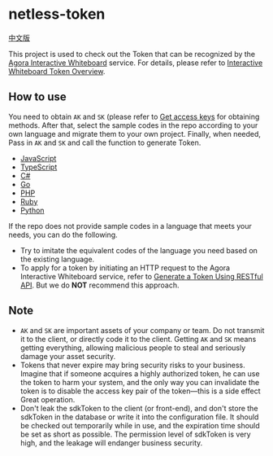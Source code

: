 # netless-token

[中文版](README.md)

This project is used to check out the Token that can be recognized by the [Agora Interactive Whiteboard](https://docs.agora.io/en/whiteboard/product_whiteboard?platform=Android) service. For details, please refer to [Interactive Whiteboard Token Overview](https://docs.agora.io/en/whiteboard/whiteboard_token_overview?platform=RESTful).

## How to use

You need to obtain ``AK`` and ``SK`` (please refer to [Get access keys](https://docs.agora.io/en/whiteboard/whiteboard_token_overview?platform=Android#get-access-keys) for obtaining methods. After that, select the sample codes in the repo according to your own language and migrate them to your own project. Finally, when needed, Pass in ``AK`` and ``SK`` and call the function to generate Token.

- [JavaScript](/Node/JavaScript)
- [TypeScript](/Node/TypeScript)
- [C#](/csharp)
- [Go](/golang)
- [PHP](/php)
- [Ruby](/ruby)
- [Python](/python)

If the repo does not provide sample codes in a language that meets your needs, you can do the following.

- Try to imitate the equivalent codes of the language you need based on the existing language.
- To apply for a token by initiating an HTTP request to the Agora Interactive Whiteboard service, refer to [Generate a Token Using RESTful API](https://docs.agora.io/en/whiteboard/generate_whiteboard_token?platform=RESTful). But we do **NOT** recommend this approach.

## Note

- ``AK`` and ``SK`` are important assets of your company or team. Do not transmit it to the client, or directly code it to the client. Getting ``AK`` and ``SK`` means getting everything, allowing malicious people to steal and seriously damage your asset security.
- Tokens that never expire may bring security risks to your business. Imagine that if someone acquires a highly authorized token, he can use the token to harm your system, and the only way you can invalidate the token is to disable the access key pair of the token—this is a side effect Great operation.
- Don't leak the sdkToken to the client (or front-end), and don't store the sdkToken in the database or write it into the configuration file. It should be checked out temporarily while in use, and the expiration time should be set as short as possible. The permission level of sdkToken is very high, and the leakage will endanger business security.
